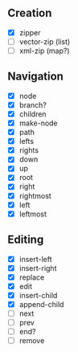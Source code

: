 ## Creation
- [x] zipper
- [ ] vector-zip (list)
- [ ] xml-zip (map?)

## Navigation
- [x] node
- [x] branch?
- [x] children
- [x] make-node
- [x] path
- [x] lefts
- [x] rights
- [x] down
- [x] up
- [x] root
- [x] right
- [x] rightmost
- [x] left
- [x] leftmost

## Editing
- [x] insert-left
- [x] insert-right
- [x] replace
- [x] edit
- [x] insert-child
- [x] append-child
- [ ] next
- [ ] prev
- [ ] end?
- [ ] remove

